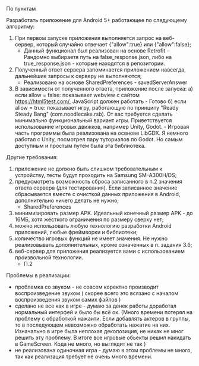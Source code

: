 По пунктам

Разработать приложение для Android 5+ работающее по следующему алгоритму:
1) При первом запуске приложения выполняется запрос на веб-сервер, который случайно отвечает {"allow":true} или {"allow":false};
	- Данный функционал был реализован на основе Retrofit - Рандомно выбираетя путь на false_response.json, либо на true_response.json - которые находятся в репозитории.
2) Полученный ответ сервера запоминается приложением навсегда, дальнейшие запросы к серверу не выполняются;
	- Реализовано на основе SharedPreferences - savedServerAnswer
3) В зависимости от полученного ответа, приложение после запуска:
    а) если allow = false: показывает webview с сайтом https://html5test.com/, JavaScript должен работать
    	- Готово
    б) если allow = true: показывает игру, работающую по принципу "Ready Steady Bang" (com.noodlecake.rsb). От вас требуется сделать минимально функциональный вариант игры. Приветствуется использование игровых движков, например Unity, Godot.
    	- Игровая часть программы была реализована на освнове LibGDX. Я немного работал с Unity, посмотрел пару туториалов по Godot. Но самым доступным и простым путем была эта библиотека.


Другие требования:

1) приложение не должно быть слишком требовательным к устройству, тесты будут проходить на Samsung SM-A300H/DS;
2) предусмотреть возможность сброса записанного в п.2 значения ответа сервера (для тестирования). Если записанное значение сбрасывается вместе с очисткой данных приложения в Android, дополнительно ничего делать не нужно;
	- SharedPreferences 
3) минимизировать размер APK. Идеальный конечный размер APK - до 16МБ, хотя жёсткого ограничения по размеру сверху нет;
4) можно использовать любую технологию разработки Android приложений, любые фреймворки и библиотеки;
5) количество игровых функций не имеет значения. Не нужно реализовывать дополнительных, кроме означенных в п. задания 3.б;
6) веб-сервер для приложения реализуется вами с использованием произвольной технологии.
	- П.2

Проблемы в реализации:
- проблемка со звуком - не совсем коректно производит воспроизведение звуком ( скорее всего это всязано с началом воспроизведения звуком самих файлов )
- сделано не все как в игре - думаю за денек работы доработал нормальный интерфей и было бы всё ок. (Много времени потерял на проблему с обработкой нажаити. Если добавлять актеров в группы, то в последующем невозможно обработать нажатие на них. Изначально в игре была неплохая декопозиция, не никак не мног решить эту проблему. В итоге все игровые обьекты решил накидать в GameScreen. Кода не много, но выглядит не так )
- не реализована одиночная игра - думаю в этом проблемы не много, так как реализация требует не очень много времени.
